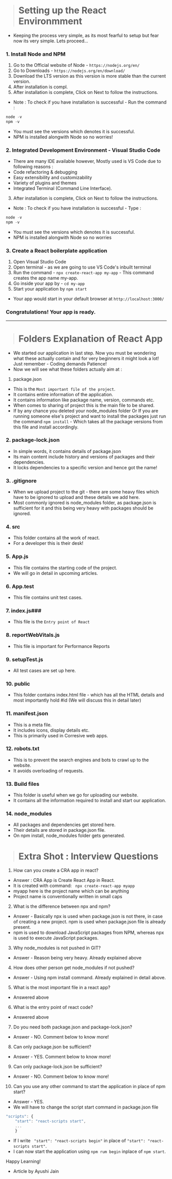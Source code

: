 ># Setting up the React Environmment
* Keeping the process very simple, as its most fearful to setup but fear now its very simple. Lets proceed...

### 1. Install Node and NPM
1. Go to the Official website of Node - ```https://nodejs.org/en/```
2. Go to Downloads - ```https://nodejs.org/en/download/```
3. Download the LTS version as this version is more stable than the current version.
4. After installation is compl.
4. After installation is complete, Click on Next to follow the instructions.
* Note : To check if you have installation is successful - Run the command :
```js
node -v
npm -v
```
* You must see the versions which denotes it is successful.
* NPM is installed alongwith Node so no worries!

### 2. Integrated Development Environment - Visual Studio Code
* There are many IDE available however, Mostly used is VS Code due to following reasons :
* Code refactoring & debugging
* Easy extensibility and customizability
* Variety of plugins and themes
* Integrated Terminal (Command Line Interface).
   
3. After installation is complete, Click on Next to follow the instructions.
* Note : To check if you have installation is successful - Type :
```js
node -v
npm -v
```
* You must see the versions which denotes it is successful.
* NPM is installed alongwith Node so no worries

### 3. Create a React boilerplate application
   
1. Open Visual Studio Code
2. Open terminal - as we are going to use VS Code's inbuilt terminal
3. Run the command - ```npx create-react-app my-app``` - This command creates the app name my-app.
4. Go inside your app by - ```cd my-app```
5. Start your application by ```npm start```
* Your app would start in your default browser at ```http://localhost:3000/```

### Congratulations! Your app is ready.


---


># Folders Explanation of React App
* We started our application in last step. Now you must be wondering what these actually contain and for very beginners it might look a lot! Just remember - Coding demands Patience!
* Now we will see what these folders actually aim at :
1. package.json
* This is the ```Most important file of the project```.
* It contains entire information of the application.
* It contains information like package name, version, commands etc.
* When comes to sharing of project this is the main file to be shared.
* If by any chance you deleted your node_modules folder Or If you are running someone else's project and want to install the packages just run the command ```npm install``` - Which takes all the package versions from this file and install accordingly.
 
### 2. package-lock.json
* In simple words, it contains details of package.json
* Its main content include history and versions of packages and their dependencies.
* It locks dependencies to a specific version and hence got the name!
 
### 3. .gitignore
* When we upload project to the git - there are some heavy files which have to be ignored to upload and these details we add here.
* Most commonly ignored is node_modules folder, as package.json is sufficient for it and this being very heavy with packages should be ignored.
 
### 4. src
* This folder contains all the work of react.
* For a developer this is their desk!
 
### 5. App.js
* This file contains the starting code of the project.
* We will go in detail in upcoming articles.
 
### 6. App.test
* This file contains unit test cases.
 
### 7. index.js###
* This file is the ```Entry point of React```
 
### 8. reportWebVitals.js
* This file is important for Performance Reports
 
### 9. setupTest.js
* All test cases are set up here.
 
### 10. public
* This folder contains index.html file - which has all the HTML details and most importantly hold #id (We will discuss this in detail later)
 
### 11. manifest.json
* This is a meta file.
* It includes icons, display details etc.
* This is primarily used in Corresive web apps.
 
### 12. robots.txt
* This is to prevent the search engines and bots to crawl up to the website.
* It avoids overloading of requests.
 
### 13. Build files
* This folder is useful when we go for uploading our website.
* It contains all the information required to install and start our application.
 
### 14. node_modules
* All packages and dependencies get stored here.
* Their details are stored in package.json file.
* On npm install, node_modules folder gets generated.


># Extra Shot : Interview Questions
1. How can you create a CRA app in react?
* Answer : CRA App is Create React App in React.
* It is created with command:
``` npx create-react-app myapp```
* myapp here is the project name which can be anything
* Project name is conventionally written in small caps

2. What is the difference between npx and npm?
* Answer - Basically npx is used when package.json is not there, in case of creating a new project. npm is used when package.json file is already present.
* npm is used to download JavaScript packages from NPM, whereas npx is used to execute JavaScript packages.

3. Why node_modules is not pushed in GIT?
* Answer - Reason being very heavy. Already explained above
4. How does other person get node_modules if not pushed?
* Answer - Using npm install command. Already explained in detail above.
5. What is the most important file in a react app?
* Answered above
6. What is the entry point of react code?
* Answered above

7. Do you need both package.json and package-lock.json?
* Answer - NO. Comment below to know more!

8. Can only package.json be sufficient?
* Answer - YES. Comment below to know more!

9. Can only package-lock.json be sufficient?
* Answer - NO. Comment below to know more!

10. Can you use any other command to start the application in place of npm start?
* Answer - YES.
* We will have to change the script start command in package.json file
```js
"scripts": {
    "start": "react-scripts start",
    ...
    }
```
* If I write ``` "start": "react-scripts begin"``` in place of ```"start": "react-scripts start"```.
* I can now start the application using ```npm rum begin``` inplace of ```npm start```.

Happy Learning!

- Article by Ayushi Jain
